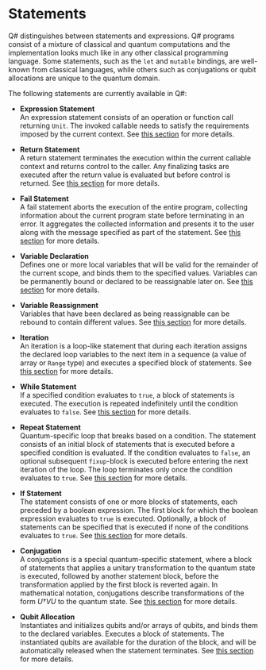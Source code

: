 # Statements

Q# distinguishes between statements and expressions. Q# programs consist of a mixture of classical and quantum computations and the implementation looks much like in any other classical programming language. Some statements, such as the `let` and `mutable` bindings, are well-known from classical languages, while others such as conjugations or qubit allocations are unique to the quantum domain.

The following statements are currently available in Q#:

* **Expression Statement**    
    An expression statement consists of an operation or function call returning `Unit`. The invoked callable needs to satisfy the requirements imposed by the current context. See [this section](xref:microsoft.quantum.qsharp.callstatements#call-statements) for more details.

* **Return Statement**    
    A return statement terminates the execution within the current callable context and returns control to the caller. Any finalizing tasks are executed after the return value is evaluated but before control is returned. See [this section](xref:microsoft.quantum.qsharp.returnsandtermination#returns-and-termination) for more details.

* **Fail Statement**    
    A fail statement aborts the execution of the entire program, collecting information about the current program state before terminating in an error. It aggregates the collected information and presents it to the user along with the message specified as part of the statement. See [this section](xref:microsoft.quantum.qsharp.returnsandtermination#returns-and-termination) for more details.

* **Variable Declaration**    
    Defines one or more local variables that will be valid for the remainder of the current scope, and binds them to the specified values. Variables can be permanently bound or declared to be reassignable later on. See [this section](xref:microsoft.quantum.qsharp.variabledeclarationsandreassignments#variable-declarations-and-reassignments) for more details.

* **Variable Reassignment**    
    Variables that have been declared as being reassignable can be rebound to contain different values. See [this section](xref:microsoft.quantum.qsharp.variabledeclarationsandreassignments#variable-declarations-and-reassignments) for more details.

* **Iteration**    
    An iteration is a loop-like statement that during each iteration assigns the declared loop variables to the next item in a sequence (a value of array or `Range` type) and executes a specified block of statements. See [this section](xref:microsoft.quantum.qsharp.iterations#iterations) for more details.
    
* **While Statement**    
    If a specified condition evaluates to `true`, a block of statements is executed. The execution is repeated indefinitely until the condition evaluates to `false`. See [this section](xref:microsoft.quantum.qsharp.conditionalloops#conditional-loops) for more details.

* **Repeat Statement**    
    Quantum-specific loop that breaks based on a condition. The statement consists of an initial block of statements that is executed before a specified condition is evaluated. If the condition evaluates to `false`, an optional subsequent `fixup`-block is executed before entering the next iteration of the loop. The loop terminates only once the condition evaluates to `true`. See [this section](xref:microsoft.quantum.qsharp.conditionalloops#conditional-loops) for more details.

* **If Statement**    
    The statement consists of one or more blocks of statements, each preceded by a boolean expression. The first block for which the boolean expression evaluates to `true` is executed. Optionally, a block of statements can be specified that is executed if none of the conditions evaluates to `true`. See [this section](xref:microsoft.quantum.qsharp.conditionalbranching#conditional-branching) for more details.

* **Conjugation**    
    A conjugations is a special quantum-specific statement, where a block of statements that applies a unitary transformation to the quantum state is executed, followed by another statement block, before the transformation applied by the first block is reverted again. In mathematical notation, conjugations describe transformations of the form *U†VU* to the quantum state. See [this section](xref:microsoft.quantum.qsharp.conjugations#conjugations) for more details.

* **Qubit Allocation**    
    Instantiates and initializes qubits and/or arrays of qubits, and binds them to the declared variables. Executes a block of statements.
    The instantiated qubits are available for the duration of the block, and will be automatically released when the statement terminates. See [this section](xref:microsoft.quantum.qsharp.quantummemorymanagement#quantum-memory-management) for more details.



